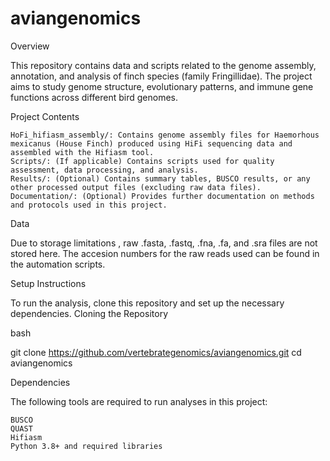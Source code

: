 # aviangenomics

Overview

This repository contains data and scripts related to the genome assembly, annotation, and analysis of finch species (family Fringillidae). The project aims to study genome structure, evolutionary patterns, and immune gene functions across different bird genomes.

Project Contents

    HoFi_hifiasm_assembly/: Contains genome assembly files for Haemorhous mexicanus (House Finch) produced using HiFi sequencing data and assembled with the Hifiasm tool.
    Scripts/: (If applicable) Contains scripts used for quality assessment, data processing, and analysis.
    Results/: (Optional) Contains summary tables, BUSCO results, or any other processed output files (excluding raw data files).
    Documentation/: (Optional) Provides further documentation on methods and protocols used in this project.

Data

Due to storage limitations , raw .fasta, .fastq, .fna, .fa, and .sra files are not stored here. The accesion numbers for the raw reads used can be found in the automation scripts.

Setup Instructions

To run the analysis, clone this repository and set up the necessary dependencies.
Cloning the Repository

bash

git clone https://github.com/vertebrategenomics/aviangenomics.git
cd aviangenomics

Dependencies

The following tools are required to run analyses in this project:

    BUSCO
    QUAST
    Hifiasm
    Python 3.8+ and required libraries
